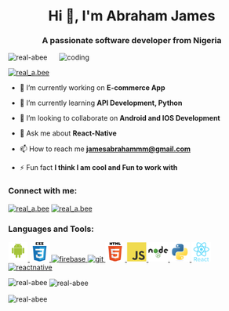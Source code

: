 

<h1 align="center">Hi 👋, I'm Abraham James</h1>
<h3 align="center">A passionate software developer from Nigeria</h3>
<img align="right" alt="coding" width= "400" src="https://i.pinimg.com/originals/f1/e7/34/f1e734f9cade86fe737a9aa404ad5677.gif">


<p align="left"> <img src="https://komarev.com/ghpvc/?username=real-abee&label=Profile%20views&color=0e75b6&style=flat" alt="real-abee" /> </p>

<p align="left"> <a href="https://twitter.com/real_a.bee" target="blank"><img src="https://img.shields.io/twitter/follow/real_a.bee?logo=twitter&style=for-the-badge" alt="real_a.bee" /></a> </p>

- 🔭 I’m currently working on **E-commerce App**

- 🌱 I’m currently learning **API Development, Python**

- 👯 I’m looking to collaborate on **Android and IOS Development**

- 💬 Ask me about **React-Native**

- 📫 How to reach me **jamesabrahammm@gmail.com**

- ⚡ Fun fact **I think I am cool and Fun to work with**

<h3 align="left">Connect with me:</h3>
<p align="left">
<a href="https://twitter.com/real_a.bee" target="blank"><img align="center" src="https://raw.githubusercontent.com/rahuldkjain/github-profile-readme-generator/master/src/images/icons/Social/twitter.svg" alt="real_a.bee" height="30" width="40" /></a>
<a href="https://instagram.com/real_a.bee" target="blank"><img align="center" src="https://raw.githubusercontent.com/rahuldkjain/github-profile-readme-generator/master/src/images/icons/Social/instagram.svg" alt="real_a.bee" height="30" width="40" /></a>
</p>

<h3 align="left">Languages and Tools:</h3>
<p align="left"> <a href="https://developer.android.com" target="_blank" rel="noreferrer"> <img src="https://raw.githubusercontent.com/devicons/devicon/master/icons/android/android-original-wordmark.svg" alt="android" width="40" height="40"/> </a> <a href="https://www.w3schools.com/css/" target="_blank" rel="noreferrer"> <img src="https://raw.githubusercontent.com/devicons/devicon/master/icons/css3/css3-original-wordmark.svg" alt="css3" width="40" height="40"/> </a> <a href="https://firebase.google.com/" target="_blank" rel="noreferrer"> <img src="https://www.vectorlogo.zone/logos/firebase/firebase-icon.svg" alt="firebase" width="40" height="40"/> </a> <a href="https://git-scm.com/" target="_blank" rel="noreferrer"> <img src="https://www.vectorlogo.zone/logos/git-scm/git-scm-icon.svg" alt="git" width="40" height="40"/> </a> <a href="https://www.w3.org/html/" target="_blank" rel="noreferrer"> <img src="https://raw.githubusercontent.com/devicons/devicon/master/icons/html5/html5-original-wordmark.svg" alt="html5" width="40" height="40"/> </a> <a href="https://developer.mozilla.org/en-US/docs/Web/JavaScript" target="_blank" rel="noreferrer"> <img src="https://raw.githubusercontent.com/devicons/devicon/master/icons/javascript/javascript-original.svg" alt="javascript" width="40" height="40"/> </a> <a href="https://nodejs.org" target="_blank" rel="noreferrer"> <img src="https://raw.githubusercontent.com/devicons/devicon/master/icons/nodejs/nodejs-original-wordmark.svg" alt="nodejs" width="40" height="40"/> </a> <a href="https://www.python.org" target="_blank" rel="noreferrer"> <img src="https://raw.githubusercontent.com/devicons/devicon/master/icons/python/python-original.svg" alt="python" width="40" height="40"/> </a> <a href="https://reactjs.org/" target="_blank" rel="noreferrer"> <img src="https://raw.githubusercontent.com/devicons/devicon/master/icons/react/react-original-wordmark.svg" alt="react" width="40" height="40"/> </a> <a href="https://reactnative.dev/" target="_blank" rel="noreferrer"> <img src="https://reactnative.dev/img/header_logo.svg" alt="reactnative" width="40" height="40"/> </a> </p>

<p><img align="left" src="https://github-readme-stats.vercel.app/api/top-langs?username=real-abee&show_icons=true&locale=en&layout=compact" alt="real-abee" /></p>

<p>&nbsp;<img align="center" src="https://github-readme-stats.vercel.app/api?username=real-abee&show_icons=true&locale=en" alt="real-abee" /></p>

<p><img align="center" src="https://github-readme-streak-stats.herokuapp.com/?user=real-abee&" alt="real-abee" /></p>
